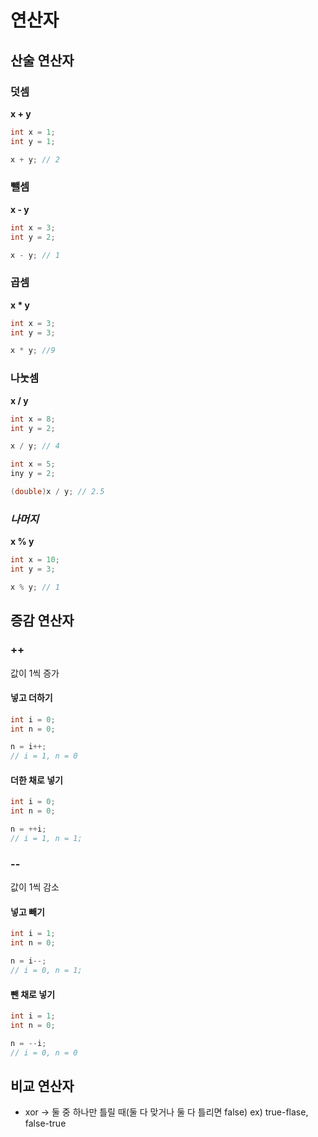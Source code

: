 # 연산자
## 산술 연산자
### 덧셈
**x + y**
```java
int x = 1;
int y = 1;

x + y; // 2
```
### 뺄셈
**x - y**
```java
int x = 3;
int y = 2;

x - y; // 1
```
### 곱셈
**x * y**
```java
int x = 3;
int y = 3;

x * y; //9
```
### 나눗셈
**x / y**
```java
int x = 8;
int y = 2;

x / y; // 4
```
```java
int x = 5;
iny y = 2;

(double)x / y; // 2.5
```
### *나머지*
**x % y**
```java
int x = 10;
int y = 3;

x % y; // 1
```
## 증감 연산자
### ++
값이 1씩 증가
#### 넣고 더하기
```java
int i = 0;
int n = 0;

n = i++;
// i = 1, n = 0
```
#### 더한 채로 넣기
```java
int i = 0;
int n = 0;

n = ++i;
// i = 1, n = 1;
```
### --
값이 1씩 감소
#### 넣고 빼기
```java
int i = 1;
int n = 0;

n = i--;
// i = 0, n = 1;
```
#### 뺀 채로 넣기
```java
int i = 1;
int n = 0;

n = --i;
// i = 0, n = 0
```
## 비교 연산자
- xor -> 둘 중 하나만 틀릴 때(둘 다 맞거나 둘 다 틀리면 false) ex) true-flase, false-true
